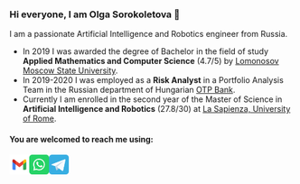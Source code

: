 ### Hi everyone, I am Olga Sorokoletova 👋

I am a passionate Artificial Intelligence and Robotics engineer from Russia. 

* In 2019 I was awarded the degree of Bachelor in the field of study **Applied Mathematics and Computer Science** (4.7/5) by [Lomonosov Moscow State University](https://www.msu.ru/en/).
* In 2019-2020 I was employed as a **Risk Analyst** in a Portfolio Analysis Team in the Russian department of Hungarian [OTP Bank](https://www.otpbank.hu/portal/en/Retail).
* Currently I am enrolled in the second year of the Master of Science in **Artificial Intelligence and Robotics** (27.8/30) at [La Sapienza, University of Rome](https://www.uniroma1.it/it/pagina-strutturale/home).

#### You are welcomed to reach me using:
<a href="mailto:olgasorokoletova02@gmail.com">
  <img align="left" alt="Olga's Gmail" width="35" src="assets/gmail.svg" />
</a>
<a href="https://wa.me/393496566947?text=Hello">
  <img align="left" alt="Olga's WhatsApp" width="35" src="assets/whatsapp.svg" />
</a>
<a href="https://t.me/oollii">
  <img align="left" alt="Olga's Telegram" width="35" src="assets/telegram.svg" />
</a>

<!--
**olga-sorokoletova/olga-sorokoletova** is a ✨ _special_ ✨ repository because its `README.md` (this file) appears on your GitHub profile.

Here are some ideas to get you started:

- 🔭 I’m currently working on ...
- 🌱 I’m currently learning ...
- 👯 I’m looking to collaborate on ...
- 🤔 I’m looking for help with ...
- 💬 Ask me about ...
- 📫 How to reach me: ...
- 😄 Pronouns: ...
- ⚡ Fun fact: ...
-->
